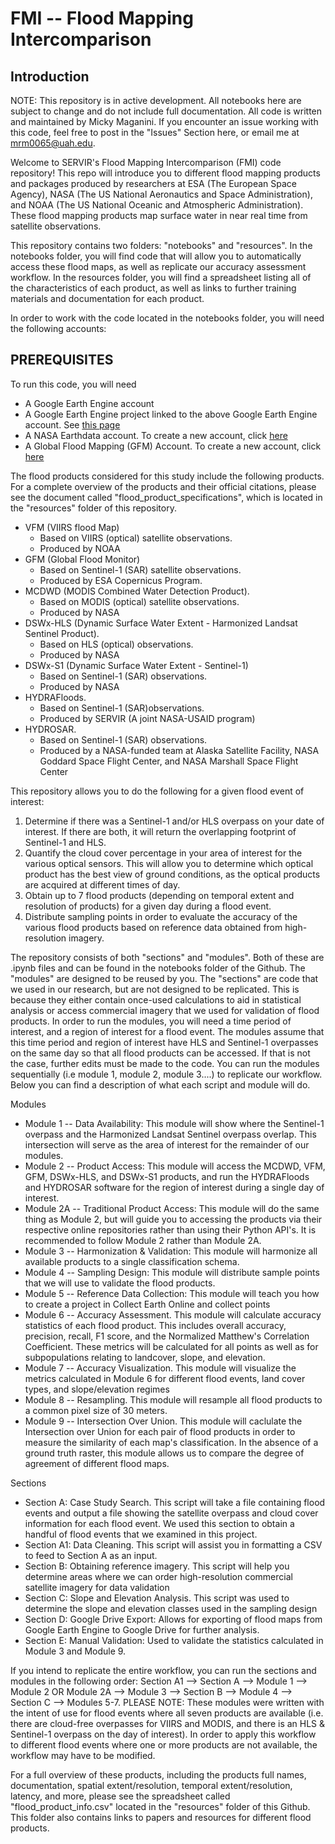 # FMI -- Flood Mapping Intercomparison

## **Introduction**

NOTE: This repository is in active development. All notebooks here are subject to change and do not include full documentation. All code is written and maintained by Micky Maganini. If you encounter an issue working with this code, feel free to post in the "Issues" Section here, or email me at mrm0065@uah.edu.

Welcome to SERVIR's Flood Mapping Intercomparison (FMI) code repository! This repo will introduce you to different flood mapping products and packages produced by researchers at ESA (The European Space Agency), NASA (The US National Aeronautics and Space Administration), and NOAA (The US National Oceanic and Atmospheric Administration). These flood mapping products map surface water in near real time from satellite observations.

This repository contains two folders: "notebooks" and "resources". In the notebooks folder, you will find code that will allow you to automatically access these flood maps, as well as replicate our accuracy assessment workflow. In the resources folder, you will find a spreadsheet listing all of the characteristics of each product, as well as links to further training materials and documentation for each product. 

In order to work with the code located in the notebooks folder, you will need the following accounts:

## **PREREQUISITES** 

To run this code, you will need 
* A Google Earth Engine account
* A Google Earth Engine project linked to the above Google Earth Engine account. See [this page](https://developers.google.com/earth-engine/guides/access)
* A NASA Earthdata account. To create a new account, click [here](https://urs.earthdata.nasa.gov/users/new)
* A Global Flood Mapping (GFM) Account. To create a new account, click [here](https://portal.gfm.eodc.eu/register)

The flood products considered for this study include the following products. For a complete overview of the products and their official citations, please see the document called "flood_product_specifications", which is located in the "resources" folder of this repository. 

* VFM (VIIRS flood Map)
     * Based on VIIRS (optical) satellite observations.
     * Produced by NOAA
* GFM (Global Flood Monitor)
     * Based on Sentinel-1 (SAR) satellite observations.
     * Produced by ESA Copernicus Program. 
* MCDWD (MODIS Combined Water Detection Product).
     * Based on MODIS (optical) satellite observations.
     * Produced by NASA
* DSWx-HLS (Dynamic Surface Water Extent - Harmonized Landsat Sentinel Product).
     * Based on HLS (optical) observations.
     * Produced by NASA 
* DSWx-S1 (Dynamic Surface Water Extent - Sentinel-1)
    * Based on Sentinel-1 (SAR) observations.
    * Produced by NASA
* HYDRAFloods.
     * Based on Sentinel-1 (SAR)observations.
     * Produced by SERVIR (A joint NASA-USAID program)
* HYDROSAR.
     * Based on Sentinel-1 (SAR) observations.
     * Produced by a NASA-funded team at Alaska Satellite Facility, NASA Goddard Space Flight Center, and NASA
       Marshall Space Flight Center


This repository allows you to do the following for a given flood event of interest: 
  1. Determine if there was a Sentinel-1 and/or HLS overpass on your date of interest. If there are both, it will return the overlapping footprint of Sentinel-1 and HLS.
  2. Quantify the cloud cover percentage in your area of interest for the various optical sensors. This will allow you to determine which optical product has the best view of ground conditions, as the optical products are acquired at different times of day.
  3. Obtain up to 7 flood products (depending on temporal extent and resolution of products) for a given day during a flood event.
  4.  Distribute sampling points in order to evaluate the accuracy of the various flood products based on reference data obtained from high-resolution imagery.

The repository consists of both "sections" and "modules". Both of these are .ipynb files and can be found in the notebooks folder of the Github. The "modules" are designed to be reused by you. The "sections" are code that we used in our research, but are not designed to be replicated. This is because they either contain once-used calculations to aid in statistical analysis or access commercial imagery that we used for validation of flood products. In order to run the modules, you will need a time period of interest, and a region of interest for a flood event. The modules assume that this time period and region of interest have HLS and Sentinel-1 overpasses on the same day so that all flood products can be accessed. If that is not the case, further edits must be made to the code. You can run the modules sequentially (i.e module 1, module 2, module 3....) to replicate our workflow. Below you can find a description of what each script and module will do. 

Modules

* Module 1 -- Data Availability: This module will show where the Sentinel-1 overpass and the Harmonized Landsat Sentinel overpass overlap. This intersection will serve as the area of interest for the remainder of our modules. 
* Module 2 -- Product Access: This module will access the MCDWD, VFM, GFM, DSWx-HLS, and DSWx-S1 products, and run the HYDRAFloods and HYDROSAR software for the region of interest during a single day of interest.
* Module 2A -- Traditional Product Access: This module will do the same thing as Module 2, but will guide you to accessing the products via their respective online repositories rather than using their Python API's. It is recommended to follow Module 2 rather than Module 2A. 
* Module 3 -- Harmonization & Validation: This module will harmonize all available products to a single classification schema.
* Module 4 -- Sampling Design: This module will distribute sample points that we will use to validate the flood products.
* Module 5 -- Reference Data Collection: This module will teach you how to create a project in Collect Earth Online and collect points
* Module 6 -- Accuracy Assessment. This module will calculate accuracy statistics of each flood product. This includes overall accuracy, precision, recall, F1 score, and the Normalized Matthew's Correlation Coefficient. These metrics will be calculated for all points as well as for subpopulations relating to landcover, slope, and elevation. 
* Module 7 -- Accuracy Visualization. This module will visualize the metrics calculated in Module 6 for different flood events, land cover types, and slope/elevation regimes
* Module 8 -- Resampling. This module will resample all flood products to a common pixel size of 30 meters.
* Module 9 -- Intersection Over Union. This module will caclulate the Intersection over Union for each pair of flood products in order to measure the similarity of each map's classification. In the absence of a ground truth raster, this module allows us to compare the degree of agreement of different flood maps. 
  
Sections

* Section A: Case Study Search. This script will take a file containing flood events and output a file showing the satellite overpass and cloud cover information for each flood event. We used this section to obtain a handful of flood events that we examined in this project.
* Section A1: Data Cleaning. This script will assist you in formatting a CSV to feed to Section A as an input. 
* Section B: Obtaining reference imagery. This script will help you determine areas where we can order high-resolution commercial satellite imagery for data validation
* Section C: Slope and Elevation Analysis. This script was used to determine the slope and elevation classes used in the sampling design
* Section D: Google Drive Export: Allows for exporting of flood maps from Google Earth Engine to Google Drive for further analysis.
* Section E: Manual Validation: Used to validate the statistics calculated in Module 3 and Module 9. 


If you intend to replicate the entire workflow, you can run the sections and modules in the following order: Section A1 --> Section A --> Module 1 --> Module 2 OR Module 2A --> Module 3 --> Section B --> Module 4 --> Section C --> Modules 5-7. PLEASE NOTE: These modules were written with the intent of use for flood events where all seven products are available (i.e. there are cloud-free overpasses for VIIRS and MODIS, and there is an HLS & Sentinel-1 overpass on the day of interest). In order to apply this workflow to different flood events where one or more products are not available, the workflow may have to be modified. 

  For a full overview of these products, including the products full names, documentation, spatial extent/resolution, temporal extent/resolution, latency, and more, please see the spreadsheet called "flood_product_info.csv" located in the "resources" folder of this Github. This folder also contains links to papers and resources for different flood products. 
